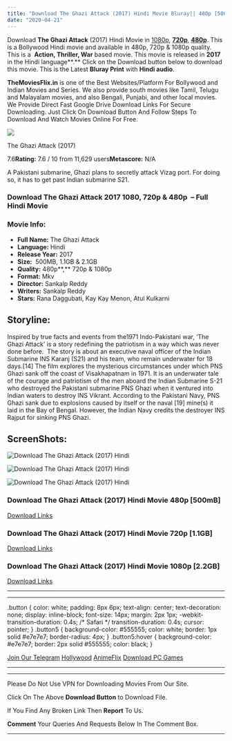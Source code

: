 ```yaml
---
title: "Download The Ghazi Attack (2017) Hindi Movie Bluray|| 480p [500MB] || 720p [1.1GB] || 1080p [2.2GB]"
date: "2020-04-21"
---
```


Download **The Ghazi Attack** (2017) Hindi Movie in [1080p](https://1moviesflix.com/1080p-movies/), [**720p**](https://1moviesflix.com/720p-movies/), [**480p**](https://1moviesflix.com/480p-movies/). This is a Bollywood Hindi movie and available in 480p, 720p & 1080p quality. This is a  **Action, Thriller, War** based movie. This movie is released in **2017** in the Hindi language**.** Click on the Download button below to download this movie. This is the Latest **Bluray Print** with **Hindi audio**.

**TheMoviesFlix.in** is one of the Best Websites/Platform For Bollywood and Indian Movies and Series. We also provide south movies like Tamil, Telugu and Malayalam movies, and also Bengali, Punjabi, and other local movies. We Provide Direct Fast Google Drive Download Links For Secure Downloading. Just Click On Download Button And Follow Steps To Download And Watch Movies Online For Free.

[![](https://m.media-amazon.com/images/M/MV5BZWJjM2U2ODUtNDZkZi00NjdhLWE0MzMtYzIyNzE0ZTcyNmJkL2ltYWdlXkEyXkFqcGdeQXVyNjQ2MjQ5NzM@._V1_SX300.jpg)](https://www.imdb.com/title/tt6299040/ "The Ghazi Attack")

The Ghazi Attack (2017)

7.6**Rating:** 7.6 / 10 from 11,629 users**Metascore:** N/A

A Pakistani submarine, Ghazi plans to secretly attack Vizag port. For doing so, it has to get past Indian submarine S21.

### Download The Ghazi Attack 2017 1080, 720p & 480p  – Full Hindi Movie

### Movie Info:

- **Full Name:** The Ghazi Attack
- **Language:** Hindi
- **Release Year:** 2017
- **Size:**  500MB, 1.1GB & 2.1GB
- **Quality:** 480p**,** 720p & 1080p
- **Format:** Mkv
- **Director:** Sankalp Reddy
- **Writers:** Sankalp Reddy
- **Stars:** Rana Daggubati, Kay Kay Menon, Atul Kulkarni

## Storyline:

Inspired by true facts and events from the1971 Indo-Pakistani war, ‘The Ghazi Attack’ is a story redefining the patriotism in a way which was never done before.  The story is about an executive naval officer of the Indian Submarine INS Karanj (S21) and his team, who remain underwater for 18 days.\[14\] The film explores the mysterious circumstances under which PNS Ghazi sank off the coast of Visakhapatnam in 1971. It is an underwater tale of the courage and patriotism of the men aboard the Indian Submarine S-21 who destroyed the Pakistani submarine PNS Ghazi when it ventured into Indian waters to destroy INS Vikrant. According to the Pakistani Navy, PNS Ghazi sank due to explosions caused by itself or the naval \[19\] mine(s) it laid in the Bay of Bengal. However, the Indian Navy credits the destroyer INS Rajput for sinking PNS Ghazi.

## ScreenShots:

![Download The Ghazi Attack (2017) Hindi](https://4.bp.blogspot.com/-1v4SxN-K6VI/XZsFLXWbPTI/AAAAAAAAvMM/YSVsn6ZKMHAxe6y4UQUyW4lSNyH_EcGlQCLcBGAsYHQ/s640/vlcsnap-2019-10-07-14h56m53s672.png)

![Download The Ghazi Attack (2017) Hindi](https://3.bp.blogspot.com/-JWE7hnJqEPE/XZsFLbzVacI/AAAAAAAAvMI/R1f3RYJ8EuYmoEJG-cXvAso-9uVkBqgGACLcBGAsYHQ/s640/vlcsnap-2019-10-07-14h56m42s977.png)

![Download The Ghazi Attack (2017) Hindi](https://3.bp.blogspot.com/-OELn6Z7Ij2s/XZsFMBPjDRI/AAAAAAAAvMU/-gkcQU8VzZMy92BMz8F84Hx_6Q4n4k7twCLcBGAsYHQ/s640/vlcsnap-2019-10-07-14h57m30s278.png)

### Download The Ghazi Attack (2017) Hindi Movie 480p \[500mB\] 

[Download Links](https://1moviesflix.com?a270777880=SllLNVdxQ1M4SXI3N2krSnNNeEZWZzNMZDUveFF5czYvQStGYmRnMnZxWEpkc0V6NC8wQUFxNDBGNkNXSGZxT1p6VGhxVytJb0JrZVlNME5lRFRTUjZVQ2NOV2R1dnhSN0ZpMHJVTmRFY3c9)

### Download The Ghazi Attack (2017) Hindi Movie 720p \[1.1GB\]

[Download Links](https://1moviesflix.com?a270777880=SllLNVdxQ1M4SXI3N2krSnNNeEZWZzNMZDUveFF5czYvQStGYmRnMnZxWEpkc0V6NC8wQUFxNDBGNkNXSGZxT2RNdXRiZjYrYjJSL2s3NDBNTm5uRG56dkZCSHI3UDdJRm1KL3gySzQ0ak09)

### Download The Ghazi Attack (2017) Hindi Movie 1080p \[2.2GB\] 

[Download Links](https://1moviesflix.com?a270777880=SllLNVdxQ1M4SXI3N2krSnNNeEZWZzNMZDUveFF5czYvQStGYmRnMnZxWEpkc0V6NC8wQUFxNDBGNkNXSGZxTzB5UzdWTnR6TUZTS3A4UGE4NmdVUUtvamk1SjV4OWVUUHJHOTNjU1pMWmM9)

* * *

* * *

.button { color: white; padding: 8px 6px; text-align: center; text-decoration: none; display: inline-block; font-size: 14px; margin: 2px 1px; -webkit-transition-duration: 0.4s; /\* Safari \*/ transition-duration: 0.4s; cursor: pointer; } .button5 { background-color: #555555; color: white; border: 1px solid #e7e7e7; border-radius: 4px; } .button5:hover { background-color: #e7e7e7; border: 2px solid #555555; color: black; }

[Join Our Telegram](http://gdrivepro.xyz/join.php) [Hollywood](https://moviesverse.com/) [AnimeFlix](https://animeflix.in/) [Download PC Games](https://gamesflix.net/)  

* * *

* * *

  

Please Do Not Use VPN for Downloading Movies From Our Site.

Click On The Above **Download Button** to Download File.

If You Find Any Broken Link Then **Report** To Us.

**Comment** Your Queries And Requests Below In The Comment Box.

* * *
